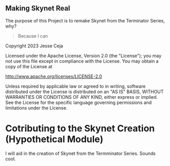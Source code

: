 ## Making Skynet Real
The purpose of this Project is to remake Skynet from the Terminator Series, why?
>Because I can

Copyright 2023 Jesse Ceja

Licensed under the Apache License, Version 2.0 (the "License"); you may not use this file except in compliance with the License. You may obtain a copy of the License at

http://www.apache.org/licenses/LICENSE-2.0
   
Unless required by applicable law or agreed to in writing, software distributed under the License is distributed on an "AS IS" BASIS, WITHOUT WARRANTIES OR CONDITIONS OF ANY KIND, either express or implied. See the License for the specific language governing permissions and limitations under the License.

# Cotributing to the Skynet Creation (Hypothetical Module)
I will aid in the creation of Skynet from the Termminator Series. Sounds cool.
